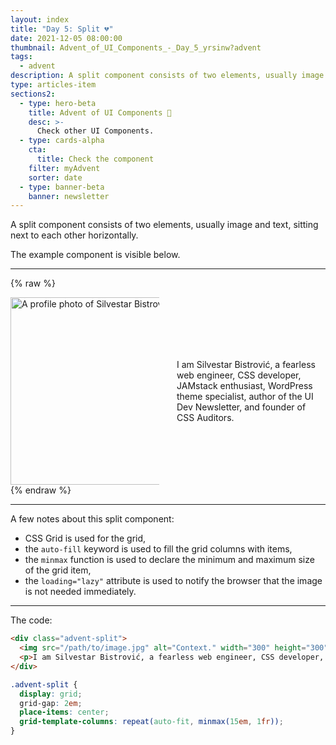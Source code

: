 ```yaml
---
layout: index
title: "Day 5: Split 💔"
date: 2021-12-05 08:00:00
thumbnail: Advent_of_UI_Components_-_Day_5_yrsinw?advent
tags:
  - advent
description: A split component consists of two elements, usually image and text, sitting next to each other horizontally.
type: articles-item
sections2:
  - type: hero-beta
    title: Advent of UI Components 🎄
    desc: >-
      Check other UI Components.
  - type: cards-alpha
    cta:
      title: Check the component
    filter: myAdvent
    sorter: date
  - type: banner-beta
    banner: newsletter
---
```


A split component consists of two elements, usually image and text, sitting next to each other horizontally.

The example component is visible below.

---

{% raw %}
<div class="advent-split">
  <img src="https://res.cloudinary.com/starbist/image/upload/w_auto,f_auto,q_auto:eco,dpr_auto,c_scale/PSX_20210122_073856_fdz5qg" alt="A profile photo of Silvestar Bistrović." width="300" height="300" loading="lazy">
  <p>I am Silvestar Bistrović, a fearless web engineer, CSS developer, JAMstack enthusiast, WordPress theme specialist, author of the UI Dev Newsletter, and founder of CSS Auditors.</p>
</div>
<style>
.advent-split {
  display: grid;
  grid-gap: 2em;
  place-items: center;
  grid-template-columns: repeat(auto-fit, minmax(15em, 1fr));
}
</style>
{% endraw %}

---

A few notes about this split component:

- CSS Grid is used for the grid,
- the `auto-fill` keyword is used to fill the grid columns with items,
- the `minmax` function is used to declare the minimum and maximum size of the grid item,
- the `loading="lazy"` attribute is used to notify the browser that the image is not needed immediately.

---

The code:

```html
<div class="advent-split">
  <img src="/path/to/image.jpg" alt="Context." width="300" height="300" loading="lazy">
  <p>I am Silvestar Bistrović, a fearless web engineer, CSS developer, JAMstack enthusiast, WordPress theme specialist, author of the UI Dev Newsletter, and founder of CSS Auditors.</p>
</div>
```

```css
.advent-split {
  display: grid;
  grid-gap: 2em;
  place-items: center;
  grid-template-columns: repeat(auto-fit, minmax(15em, 1fr));
}
```
